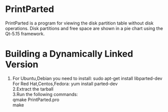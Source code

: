 # PrintParted 
PrintParted is a program for viewing the disk partition table without disk operations. Disk partitions and free space are shown in a pie chart using the Qt-5.15 framework. 

# Building a Dynamically Linked Version
1. For Ubuntu,Debian you need to install:  sudo apt-get install libparted-dev<br />
For Red Hat,Centos,Fedora:  yum install parted-dev<br /> 
2.Extract the tarball<br />
3.Run the following commands:<br />
 qmake PrintParted.pro<br />
 make<br />
